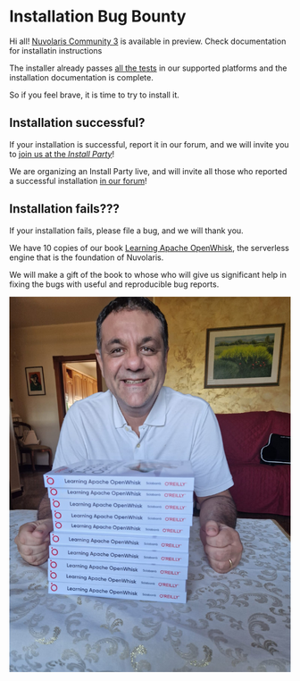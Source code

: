 # Installation Bug Bounty

Hi all! [Nuvolaris Community 3](https://nuvolaris.github.io) is available in preview. Check documentation for installatin instructions

The installer already passes [all the tests](https://github.com/nuvolaris/nuvolaris-testing/actions) in our supported platforms and the installation documentation is complete.

So if you feel brave,  it is time to try to install it.

## Installation successful?

If your installation is successful, report it in our forum, and we will invite you to [join us at the *Install Party*](https://nuvolaris.discourse.group/t/install-nuvolaris-and-join-us-at-the-install-party/74)!

We are organizing an Install Party live, and will invite all those who reported a successful installation [in our forum](https://nuvolaris.discourse.group/)!

## Installation fails???

If your installation fails, please file a bug, and we will thank you.

We have 10 copies of our book [Learning Apache OpenWhisk](https://www.amazon.com/Learning-Apache-OpenWhisk-Developing-Serverless/dp/1492046167), the serverless engine that is the foundation of Nuvolaris.

We will make a gift of the book to whose who will give us significant help in fixing the bugs with useful and reproducible bug reports.

![](bugbounty.jpeg)


